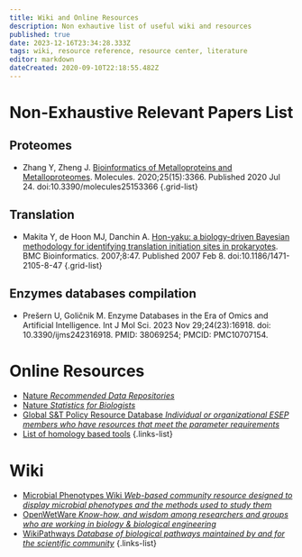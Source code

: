 ```yaml
---
title: Wiki and Online Resources
description: Non exhautive list of useful wiki and resources
published: true
date: 2023-12-16T23:34:28.333Z
tags: wiki, resource reference, resource center, literature
editor: markdown
dateCreated: 2020-09-10T22:18:55.482Z
---
```


# Non-Exhaustive Relevant Papers List

## Proteomes

- Zhang Y, Zheng J. [Bioinformatics of Metalloproteins and Metalloproteomes](https://www.ncbi.nlm.nih.gov/pmc/articles/PMC7435645/). Molecules. 2020;25(15):3366. Published 2020 Jul 24. doi:10.3390/molecules25153366
{.grid-list}

## Translation

- Makita Y, de Hoon MJ, Danchin A. [Hon-yaku: a biology-driven Bayesian methodology for identifying translation initiation sites in prokaryotes](https://www.ncbi.nlm.nih.gov/pmc/articles/PMC1805508). BMC Bioinformatics. 2007;8:47. Published 2007 Feb 8. doi:10.1186/1471-2105-8-47
{.grid-list}

## Enzymes databases compilation

- Prešern U, Goličnik M. Enzyme Databases in the Era of Omics and Artificial Intelligence. Int J Mol Sci. 2023 Nov 29;24(23):16918. doi: 10.3390/ijms242316918. PMID: 38069254; PMCID: PMC10707154.

# Online Resources

- [Nature *Recommended Data Repositories*](https://www.nature.com/sdata/policies/repositories)
- [Nature *Statistics for Biologists*](https://www.nature.com/collections/qghhqm/pointsofsignificance)
- [Global S&T Policy Resource Database *Individual or organizational ESEP members who have resources that meet the parameter requirements*](http://science-engage.org/database.html)
- [List of homology based tools](https://www.molbiol-tools.ca/Homology.htm)
{.links-list}

# Wiki 

- [Microbial Phenotypes Wiki *Web-based community resource designed to display microbial phenotypes and the methods used to study them*](https://microbialphenotypes.org/wiki/index.php?title=Main_Page)
- [OpenWetWare *Know-how, and wisdom among researchers and groups who are working in biology & biological engineering*](https://openwetware.org/wiki/Main_Page)
- [WikiPathways *Database of biological pathways maintained by and for the scientific community*](https://www.wikipathways.org/index.php/WikiPathways)
{.links-list}
